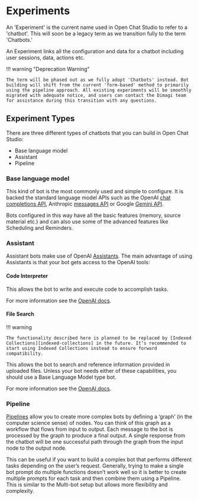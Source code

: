# Experiments

An 'Experiment' is the current name used in Open Chat Studio to refer to a 'chatbot'. This will soon be a legacy term as we transition fully to the term 'Chatbots.'

An Experiment links all the configuration and data for a chatbot including user sessions, data, actions etc.

!!! warning "Deprecation Warning"

    The term will be phased out as we fully adopt 'Chatbots' instead. Bot building will shift from the current 'form-based' method to primarily using the pipeline approach. All existing experiments will be smoothly migrated with adequate notice, and users can contact the Dimagi team for assistance during this transition with any questions.

## Experiment Types

There are three different types of chatbots that you can build in Open Chat Studio:

- Base language model
- Assistant
- Pipeline

### Base language model

This kind of bot is the most commonly used and simple to configure. It is backed the standard language model APIs such as the OpenAI [chat completions API][1], Anthropic [messages API][2] or Google [Gemini API][3].

Bots configured in this way have all the basic features (memory, source material etc.) and can also use some of the advanced features like Scheduling and Reminders.


### Assistant
Assistant bots make use of OpenAI [Assistants][4]. The main advantage of using Assistants is that your bot gets access to the OpenAI tools:

#### Code Interpreter
This allows the bot to write and execute code to accomplish tasks.

For more information see the [OpenAI docs][5].

#### File Search
!!! warning

    The functionality described here is planned to be replaced by [Indexed Collections][indexed-collections] in the future. It’s recommended to start using Indexed Collections instead to ensure forward compatibility.


This allows the bot to search and reference information provided in uploaded files. Unless your bot needs either of these capabilities, you should use a Base Language Model type bot.

For more information see the [OpenAI docs][6].

### Pipeline
[Pipelines](../pipelines/index.md) allow you to create more complex bots by defining a ‘graph’ (in the computer science sense) of nodes. You can think of this graph as a workflow that flows from input to output. Each message to the bot is processed by the graph to produce a final output. A single response from the chatbot will be one successful path through the graph from the input node to the output node.

This can be useful if you want to build a complex bot that performs different tasks depending on the user’s request. Generally, trying to make a single bot prompt do multiple functions doesn’t work well so it is better to create multiple prompts for each task and then combine them using a Pipeline. This is similar to the Multi-bot setup but allows more flexibility and complexity.


[1]: https://platform.openai.com/docs/guides/text-generation
[2]: https://docs.anthropic.com/en/api/messages
[3]: https://ai.google.dev/
[4]: https://platform.openai.com/docs/assistants/overview
[5]: https://platform.openai.com/docs/assistants/tools/code-interpreter
[6]: https://platform.openai.com/docs/assistants/tools/file-search
[indexed-collections]: ../collections/indexed.md
